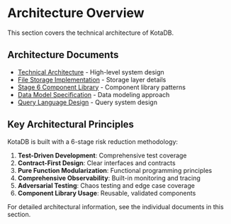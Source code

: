 # Architecture Overview

This section covers the technical architecture of KotaDB.

## Architecture Documents

- [Technical Architecture](technical_architecture.md) - High-level system design
- [File Storage Implementation](filestorage_implementation.md) - Storage layer details  
- [Stage 6 Component Library](stage6_component_library.md) - Component library patterns
- [Data Model Specification](data_model_specification.md) - Data modeling approach
- [Query Language Design](query_language_design.md) - Query system design

## Key Architectural Principles

KotaDB is built with a 6-stage risk reduction methodology:

1. **Test-Driven Development**: Comprehensive test coverage
2. **Contract-First Design**: Clear interfaces and contracts  
3. **Pure Function Modularization**: Functional programming principles
4. **Comprehensive Observability**: Built-in monitoring and tracing
5. **Adversarial Testing**: Chaos testing and edge case coverage
6. **Component Library Usage**: Reusable, validated components

For detailed architectural information, see the individual documents in this section.